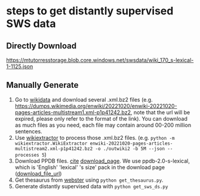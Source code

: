 # steps to get distantly supervised SWS data

## Directly Download

https://mtutorresstorage.blob.core.windows.net/swsdata/wiki_170_s-lexical-1-1125.json


## Manually Generate

1. Go to [wikidata](https://dumps.wikimedia.org/enwiki/) and download several .xml.bz2 files (e.g. https://dumps.wikimedia.org/enwiki/20221020/enwiki-20221020-pages-articles-multistream1.xml-p1p41242.bz2, note that the url will be expired, please only refer to the format of the link). You can download as much files as you need, each file may contain around 00-200 million sentences. 
2. Use [wikiextractor](https://github.com/attardi/wikiextractor) to process those .xml.bz2 files. (e.g. `python -m wikiextractor.WikiExtractor enwiki-20221020-pages-articles-multistream2.xml-p1p41242.bz2 -o ./outwiki2 -b 5M --json --processes 5`)
3. Download PPDB files. [cite](https://aclanthology.org/N13-1092/) [download_page](http://paraphrase.org/#/download). We use ppdb-2.0-s-lexical, which is 'English' 'lexical' 's size' pack in the download page ([download_file_url](http://nlpgrid.seas.upenn.edu/PPDB/eng/ppdb-2.0-s-lexical.gz))
4. Get thesaurus from [webster](www.merriam-webster.com) using `python get_thesaurus.py`.
5. Generate distantly supervised data with `python get_sws_ds.py`

